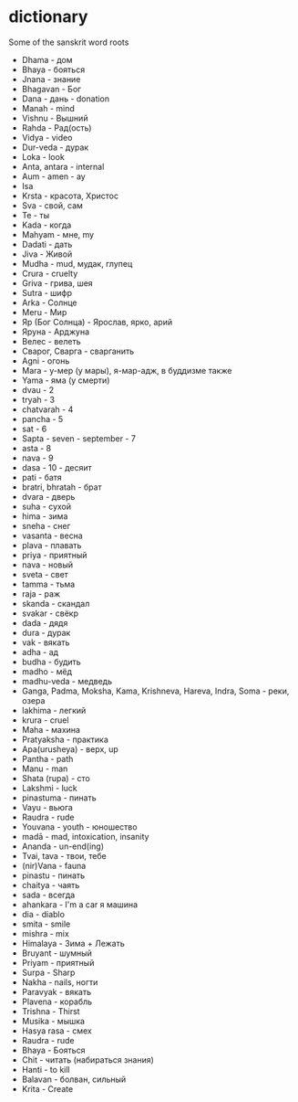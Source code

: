 # dictionary
Some of the sanskrit word roots

- Dhama - дом
- Bhaya - бояться
- Jnana - знание
- Bhagavan - Бог
- Dana - дань - donation
- Manah - mind
- Vishnu - Вышний
- Rahda - Рад(ость)
- Vidya - video
- Dur-veda - дурак
- Loka - look
- Anta, antara - internal
- Aum - amen - ау
- Isa
- Krsta - красота, Христос
- Sva - свой, сам
- Te - ты
- Kada - когда
- Mahyam - мне, my
- Dadati - дать
- Jiva - Живой
- Mudha - mud, мудак, глупец
- Crura - cruelty
- Griva - грива, шея
- Sutra - шифр
- Arka - Солнце
- Meru - Мир
- Яр (Бог Солнца) - Ярослав, ярко, арий
- Яруна - Арджуна
- Велес - велеть
- Сварог, Сварга - сварганить
- Agni - огонь
- Mara - у-мер (у мары), я-мар-адж, в буддизме также
- Yama - яма (у смерти)
- dvau - 2
- tryah - 3
- chatvarah - 4
- pancha - 5
- sat - 6
- Sapta - seven - september - 7
- asta - 8
- nava - 9
- dasa - 10 - десяит
- pati - батя
- bratri, bhratah - брат
- dvara - дверь
- suha - сухой
- hima - зима
- sneha - снег
- vasanta - весна
- plava - плавать
- priya - приятный
- nava - новый
- sveta - свет
- tamma - тьма
- raja - раж
- skanda - скандал
- svakar - свёкр
- dada - дядя
- dura - дурак
- vak - вякать
- adha - ад
- budha - будить
- madho - мёд
- madhu-veda - медведь
- Ganga, Padma, Moksha, Kama, Krishneva, Hareva, Indra, Soma - реки, озера
- lakhima - легкий
- krura - cruel
- Maha - махина
- Pratyaksha - практика
- Apa(urusheya) - верх, up
- Pantha - path
- Manu - man
- Shata (rupa) - сто
- Lakshmi - luck
- pinastuma - пинать
- Vayu - вьюга
- Raudra - rude
- Youvana - youth - юношество
- madā - mad, intoxication, insanity
- Ananda - un-end(ing)
- Tvai, tava - твои, тебе
- (nir)Vana -  fauna
- pinastu - пинать
- chaitya - чаять
- sada - всегда
- ahankara - I'm a car я машина
- dia - diablo
- smita - smile
- mishra - mix
- Himalaya - Зима + Лежать
- Bruyant - шумный
- Priyam - приятный
- Surpa - Sharp
- Nakha - nails, ногти
- Paravyak - вякать
- Plavena - корабль
- Trishna - Thirst
- Musika - мышка
- Hasya rasa - смех
- Raudra - rude
- Bhaya - Бояться
- Chit - читать (набираться знания)
- Hanti - to kill
- Balavan - болван, сильный
- Krita - Create

